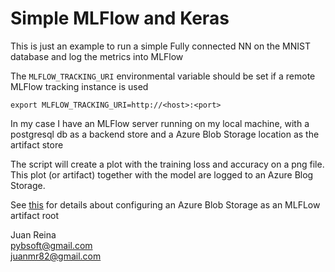 # Simple MLFlow and Keras

This is just an example to run a simple Fully connected NN on the MNIST database
and log the metrics into MLFlow


The ```MLFLOW_TRACKING_URI``` environmental variable should be set if a remote MLFlow tracking instance is used

```export MLFLOW_TRACKING_URI=http://<host>:<port>```


In my case I have an MLFlow server running on my local machine, with a postgresql db as a backend store and a
Azure Blob Storage location as the artifact store  

The script will create a plot with the training loss and accuracy on a png file. This plot (or artifact) together
with the model are logged to an Azure Blog Storage.   

See [this](https://mlflow.org/docs/latest/tracking.html#azure-blob-storage) for details about configuring an Azure Blob
Storage as an MLFLow artifact root

Juan Reina<br>
pybsoft@gmail.com<br>
juanmr82@gmail.com




